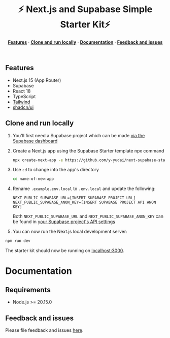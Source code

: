 <h1 align="center">⚡ Next.js and Supabase Simple Starter Kit⚡</h1>

<p align="center">
  <a href="#features"><strong>Features</strong></a> ·
  <a href="#clone-and-run-locally"><strong>Clone and run locally</strong></a> ·
  <a href="#documentation"><strong>Documentation</strong></a> ·
  <a href="#feedback-and-issues"><strong>Feedback and issues</strong></a>
</p>
<br/>

## Features
- Next.js 15 (App Router)
- Supabase
- React 18
- TypeScript
- [Tailwind](https://tailwindcss.com/)
- [shadcn/ui](https://ui.shadcn.com/)


## Clone and run locally

1. You'll first need a Supabase project which can be made [via the Supabase dashboard](https://database.new)

2. Create a Next.js app using the Supabase Starter template npx command
   ```bash
   npx create-next-app -e https://github.com/y-yudai/next-supabase-starter
   ```

3. Use `cd` to change into the app's directory

   ```bash
   cd name-of-new-app
   ```

4. Rename `.example.env.local` to `.env.local` and update the following:

   ```
   NEXT_PUBLIC_SUPABASE_URL=[INSERT SUPABASE PROJECT URL]
   NEXT_PUBLIC_SUPABASE_ANON_KEY=[INSERT SUPABASE PROJECT API ANON KEY]
   ```

   Both `NEXT_PUBLIC_SUPABASE_URL` and `NEXT_PUBLIC_SUPABASE_ANON_KEY` can be found in [your Supabase project's API settings](https://app.supabase.com/project/_/settings/api)

5. You can now run the Next.js local development server:

```bash
npm run dev
```

The starter kit should now be running on [localhost:3000](http://localhost:3000/).

# Documentation

## Requirements

- Node.js >= 20.15.0

## Feedback and issues

Please file feedback and issues [here](https://github.com/y-yudai/next-supabase-starter/issues).